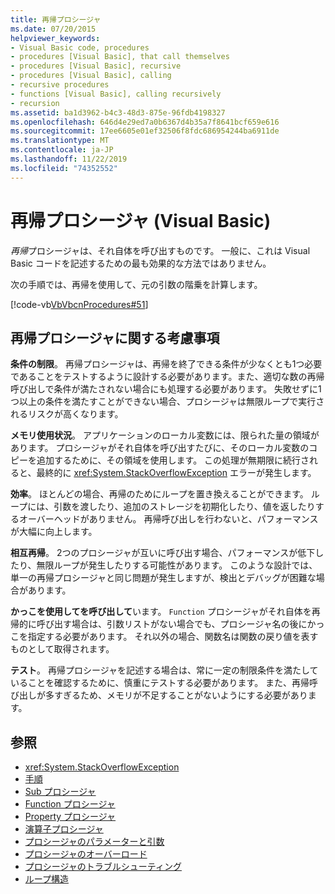 ```yaml
---
title: 再帰プロシージャ
ms.date: 07/20/2015
helpviewer_keywords:
- Visual Basic code, procedures
- procedures [Visual Basic], that call themselves
- procedures [Visual Basic], recursive
- procedures [Visual Basic], calling
- recursive procedures
- functions [Visual Basic], calling recursively
- recursion
ms.assetid: ba1d3962-b4c3-48d3-875e-96fdb4198327
ms.openlocfilehash: 646d4e29ed7a0b6367d4b35a7f8641bcf659e616
ms.sourcegitcommit: 17ee6605e01ef32506f8fdc686954244ba6911de
ms.translationtype: MT
ms.contentlocale: ja-JP
ms.lasthandoff: 11/22/2019
ms.locfileid: "74352552"
---
```

# <a name="recursive-procedures-visual-basic"></a>再帰プロシージャ (Visual Basic)

*再帰*プロシージャは、それ自体を呼び出すものです。 一般に、これは Visual Basic コードを記述するための最も効果的な方法ではありません。  
  
 次の手順では、再帰を使用して、元の引数の階乗を計算します。  
  
 [!code-vb[VbVbcnProcedures#51](~/samples/snippets/visualbasic/VS_Snippets_VBCSharp/VbVbcnProcedures/VB/Class1.vb#51)]  
  
## <a name="considerations-with-recursive-procedures"></a>再帰プロシージャに関する考慮事項

 **条件の制限**。 再帰プロシージャは、再帰を終了できる条件が少なくとも1つ必要であることをテストするように設計する必要があります。また、適切な数の再帰呼び出しで条件が満たされない場合にも処理する必要があります。 失敗せずに1つ以上の条件を満たすことができない場合、プロシージャは無限ループで実行されるリスクが高くなります。

 **メモリ使用状況**。 アプリケーションのローカル変数には、限られた量の領域があります。 プロシージャがそれ自体を呼び出すたびに、そのローカル変数のコピーを追加するために、その領域を使用します。 この処理が無期限に続行されると、最終的に <xref:System.StackOverflowException> エラーが発生します。

 **効率**。 ほとんどの場合、再帰のためにループを置き換えることができます。 ループには、引数を渡したり、追加のストレージを初期化したり、値を返したりするオーバーヘッドがありません。 再帰呼び出しを行わないと、パフォーマンスが大幅に向上します。

 **相互再帰**。 2つのプロシージャが互いに呼び出す場合、パフォーマンスが低下したり、無限ループが発生したりする可能性があります。 このような設計では、単一の再帰プロシージャと同じ問題が発生しますが、検出とデバッグが困難な場合があります。

 **かっこを使用してを呼び出して**います。 `Function` プロシージャがそれ自体を再帰的に呼び出す場合は、引数リストがない場合でも、プロシージャ名の後にかっこを指定する必要があります。 それ以外の場合、関数名は関数の戻り値を表すものとして取得されます。

 **テスト**。 再帰プロシージャを記述する場合は、常に一定の制限条件を満たしていることを確認するために、慎重にテストする必要があります。 また、再帰呼び出しが多すぎるため、メモリが不足することがないようにする必要があります。

## <a name="see-also"></a>参照

- <xref:System.StackOverflowException>
- [手順](index.md)
- [Sub プロシージャ](sub-procedures.md)
- [Function プロシージャ](function-procedures.md)
- [Property プロシージャ](property-procedures.md)
- [演算子プロシージャ](operator-procedures.md)
- [プロシージャのパラメーターと引数](procedure-parameters-and-arguments.md)
- [プロシージャのオーバーロード](procedure-overloading.md)
- [プロシージャのトラブルシューティング](troubleshooting-procedures.md)
- [ループ構造](../control-flow/loop-structures.md)
